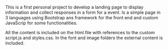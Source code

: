 This is a first personal project to develop a landing page to display information and collect responses in a form for a event. Is a simple page in 3 languages using Bootstrap ans framework for the front end and custom JavaScrip for some functionalities.

All the content is included on the html.file with references to the custom script.js and styles.css. In the font and image folders the external content is included.
